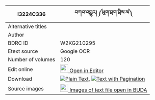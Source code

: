 |I3224C336|བཀའ་འགྱུར། ༼ཕུག་བྲག་བྲིས་མ༽ 
| --- | --- 
|Alternative titles  |
|Author | 
|BDRC ID | W2KG210295
|Etext source | Google OCR
|Number of volumes | 120
|Edit online | [<img width="25" src="https://img.icons8.com/color/25/000000/edit-property.png"> Open in Editor](http://editor.openpecha.org/I3224C336)
|Download | [![](https://img.icons8.com/color/20/000000/txt.png)Plain Text](https://github.com/Openpecha/I3224C336/releases/download/v5/kagyur_puk_drak_drima_plain_c203e1.zip), [![](https://img.icons8.com/color/20/000000/txt.png)Text with Pagination](https://github.com/Openpecha/I3224C336/releases/download/v5/kagyur_puk_drak_drima_pages_c203e1.zip)
|Source images | [<img width="25" src="https://library.bdrc.io/icons/BUDA-small.svg"> Images of text file open in BUDA](https://library.bdrc.io/show/bdr:W2KG210295)
